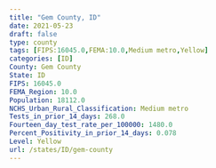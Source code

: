 ```yaml
---
title: "Gem County, ID"
date: 2021-05-23
draft: false
type: county
tags: [FIPS:16045.0,FEMA:10.0,Medium metro,Yellow]
categories: [ID]
County: Gem County
State: ID
FIPS: 16045.0
FEMA_Region: 10.0
Population: 18112.0
NCHS_Urban_Rural_Classification: Medium metro
Tests_in_prior_14_days: 268.0
Fourteen_day_test_rate_per_100000: 1480.0
Percent_Positivity_in_prior_14_days: 0.078
Level: Yellow
url: /states/ID/gem-county
---
```



